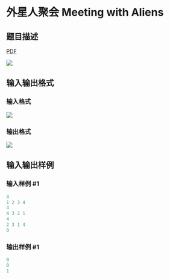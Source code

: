 # 外星人聚会 Meeting with Aliens

## 题目描述

[problemUrl]: https://uva.onlinejudge.org/index.php?option=com_onlinejudge&Itemid=8&category=17&page=show_problem&problem=1511

[PDF](https://uva.onlinejudge.org/external/105/p10570.pdf)

![](https://cdn.luogu.com.cn/upload/vjudge_pic/UVA10570/75eff127b98077cdef2c3b26c3fff44210406f63.png)

## 输入输出格式

### 输入格式

![](https://cdn.luogu.com.cn/upload/vjudge_pic/UVA10570/c256ec0f798bf919a135d52bf42ae680f055c284.png)

### 输出格式

![](https://cdn.luogu.com.cn/upload/vjudge_pic/UVA10570/17d9fde101d8bd37e987a10349fefe1bc6d898d8.png)

## 输入输出样例

### 输入样例 #1

```cpp
4
1 2 3 4
4
4 3 2 1
4
2 3 1 4
0
```


### 输出样例 #1

```cpp
0
0
1
```


